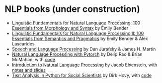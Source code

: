 # NLP books (under construction)

- [Linguistic Fundamentals for Natural Language Processing: 100 Essentials from Morphology and Syntax](https://www.morganclaypool.com/doi/abs/10.2200/S00493ED1V01Y201303HLT020) by Emily Bender
- [Linguistic Fundamentals for Natural Language Processing II: 100 Essentials from Semantics and Pragmatics](http://www.morganclaypoolpublishers.com/catalog_Orig/product_info.php?products_id=1451) by Emily Bender & Alex Lascarides
- [Speech and Language Processing](https://www.oreilly.com/library/view/natural-language-processing/9781491978221/) by Dan Jurafsky & James H. Martin
- [Natural Language Processing with Pytorch](https://www.oreilly.com/library/view/natural-language-processing/9781491978221/) by Delip Rao & Brian McMahan, with [code](https://github.com/joosthub/PyTorchNLPBook)
- [Introduction to Natural Language Processing](https://mitpress.mit.edu/books/introduction-natural-language-processing) by Jacob Eisenstein, with [notes and slides](https://github.com/jacobeisenstein/gt-nlp-class/tree/master/notes)
- [Text Analysis in Python for Social Scientists](https://www.cambridge.org/core/elements/text-analysis-in-python-for-social-scientists/BFAB0A3604C7E29F6198EA2F7941DFF3) by Dirk Hovy, with [code](https://github.com/dirkhovy/text_analysis_for_social_science)